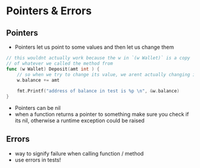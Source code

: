 # Pointers & Errors

## Pointers
- Pointers let us point to some values and then let us change them

```go
// this wouldnt actually work because the w in `(w Wallet)` is a copy
// of whatever we called the method from
func (w Wallet) Deposit(amt int ) {
    // so when we try to change its value, we arent actually changing its value 
    w.balance += amt
    
    fmt.Printf("address of balance in test is %p \n", &w.balance)
}
```

- Pointers can be nil
- when a function returns a pointer to something
make sure you check if its nil, otherwise a runtime exception could be raised

## Errors
- way to signify failure when calling function / method
- use errors in tests! 


